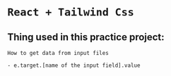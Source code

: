 # `React + Tailwind Css`

## Thing used in this practice project:

`How to get data from input files`

```
- e.target.[name of the input field].value

````